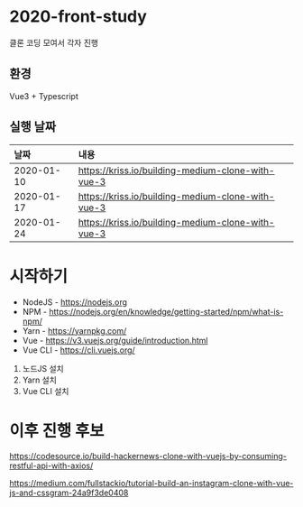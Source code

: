 # 2020-front-study

클론 코딩 모여서 각자 진행

## 환경
Vue3 + Typescript

## 실행 날짜

|날짜|내용|
|:-----|:---------|
| 2020-01-10 | https://kriss.io/building-medium-clone-with-vue-3 |
| 2020-01-17 | https://kriss.io/building-medium-clone-with-vue-3 |
| 2020-01-24 | https://kriss.io/building-medium-clone-with-vue-3 |

# 시작하기
* NodeJS - https://nodejs.org
* NPM - https://nodejs.org/en/knowledge/getting-started/npm/what-is-npm/
* Yarn - https://yarnpkg.com/
* Vue - https://v3.vuejs.org/guide/introduction.html
* Vue CLI - https://cli.vuejs.org/

1. 노드JS 설치
2. Yarn 설치
3. Vue CLI 설치

# 이후 진행 후보

https://codesource.io/build-hackernews-clone-with-vuejs-by-consuming-restful-api-with-axios/

https://medium.com/fullstackio/tutorial-build-an-instagram-clone-with-vue-js-and-cssgram-24a9f3de0408

